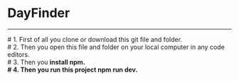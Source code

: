 # DayFinder
<hr>
# 1. First of all you clone or download this git file and folder. <br>
# 2. Then you open this file and folder on your local computer in any code editors. <br>
# 3. Then you <strong>install npm<strong>. <br>
# 4. Then you run this project <strong>npm run dev<strong>. <br>
